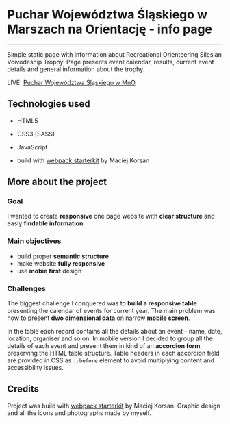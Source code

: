 # Puchar Województwa Śląskiego w Marszach na Orientację - info page

---

Simple static page with information about Recreational Orienteering Silesian Voivodeship Trophy. Page presents event calendar, results, current event details and general information about the trophy.

LIVE: [Puchar Województwa Śląskiego w MnO](http://www.pucharino.slask.pl/)

<!-- OBRAZEK (gif)? -->

## Technologies used

- HTML5
- CSS3 (SASS)
- JavaScript

- build with [webpack starterkit](https://github.com/maciejkorsan/wtf-webpack-starter) by Maciej Korsan

## More about the project

### Goal

I wanted to create **responsive** one page website with **clear structure** and easly **findable information**.

### Main objectives

- build proper **semantic structure**
- make website **fully responsive**
- use **mobie first** design

### Challenges

The biggest challenge I conquered was to **build a responsive table** presenting the calendar of events for current year. The main problem was how to present **dwo dimensional data** on narrow **mobile screen**.

In the table each record contains all the details about an event - name, date, location, organiser and so on. In mobile version I decided to group all the details of each event and present them in kind of an **accordion form**, preserving the HTML table structure. Table headers in each accordion field are provided in CSS as `::before` element to avoid multiplying content and accessibility issues.

## Credits

Project was build with [webpack starterkit](https://github.com/maciejkorsan/wtf-webpack-starter) by Maciej Korsan.
Graphic design and all the icons and photographs made by myself.
